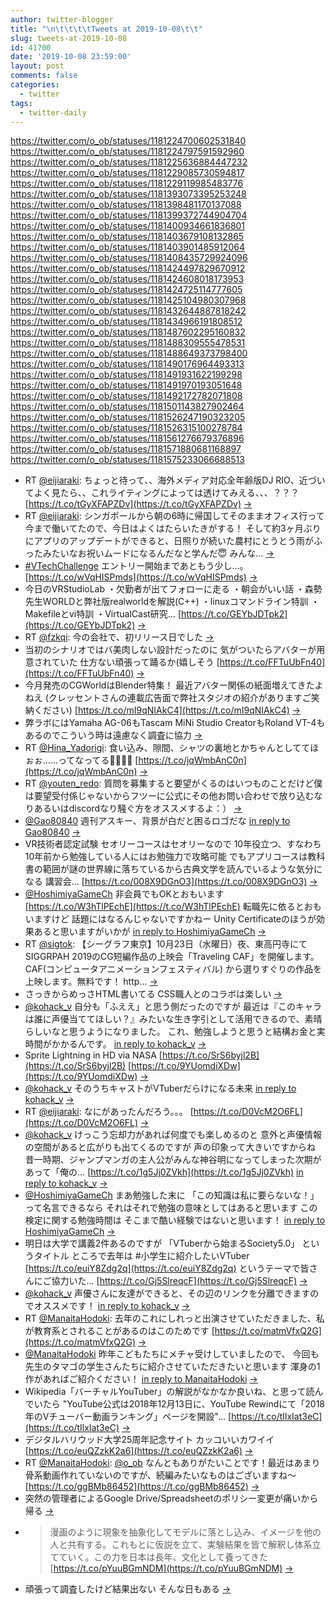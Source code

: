 ```yaml
---
author: twitter-blogger
title: "\n\t\t\t\tTweets at 2019-10-08\t\t"
slug: tweets-at-2019-10-08
id: 41700
date: '2019-10-08 23:59:00'
layout: post
comments: false
categories:
  - twitter
tags:
  - twitter-daily
---
```


https://twitter.com/o_ob/statuses/1181224700602531840 https://twitter.com/o_ob/statuses/1181224797591592960 https://twitter.com/o_ob/statuses/1181225636884447232 https://twitter.com/o_ob/statuses/1181229085730594817 https://twitter.com/o_ob/statuses/1181229119985483776 https://twitter.com/o_ob/statuses/1181393073395253248 https://twitter.com/o_ob/statuses/1181398481170137088 https://twitter.com/o_ob/statuses/1181399372744904704 https://twitter.com/o_ob/statuses/1181400934661836801 https://twitter.com/o_ob/statuses/1181403679108132865 https://twitter.com/o_ob/statuses/1181403901485912064 https://twitter.com/o_ob/statuses/1181408435729924096 https://twitter.com/o_ob/statuses/1181424497829670912 https://twitter.com/o_ob/statuses/1181424608018173953 https://twitter.com/o_ob/statuses/1181424725114777605 https://twitter.com/o_ob/statuses/1181425104980307968 https://twitter.com/o_ob/statuses/1181432644887818242 https://twitter.com/o_ob/statuses/1181434966191808512 https://twitter.com/o_ob/statuses/1181487602295160832 https://twitter.com/o_ob/statuses/1181488309555478531 https://twitter.com/o_ob/statuses/1181488649373798400 https://twitter.com/o_ob/statuses/1181490176964493313 https://twitter.com/o_ob/statuses/1181491931622199298 https://twitter.com/o_ob/statuses/1181491970193051648 https://twitter.com/o_ob/statuses/1181492172782071808 https://twitter.com/o_ob/statuses/1181501143827902464 https://twitter.com/o_ob/statuses/1181526247190323205 https://twitter.com/o_ob/statuses/1181526315100278784 https://twitter.com/o_ob/statuses/1181561276679376896 https://twitter.com/o_ob/statuses/1181571880681168897 https://twitter.com/o_ob/statuses/1181575233066688513  

*   RT [@eijiaraki](https://twitter.com/eijiaraki): ちょっと待って、、海外メディア対応全年齢版DJ RIO、近づいてよく見たら、、これライティングによっては透けてみえる、、、？？？ [https://t.co/tGyXFAPZDv](https://t.co/tGyXFAPZDv) [->](https://twitter.com/o_ob/statuses/1181224700602531840)
*   RT [@eijiaraki](https://twitter.com/eijiaraki): シンガポールから朝の6時に帰国してそのままオフィス行って今まで働いてたので、今日はよくはたらいたきがする！ そして約3ヶ月ぶりにアプリのアップデートができると、日照りが続いた農村にとうとう雨がふったみたいなお祝いムードになるんだなと学んだ😇 みんな… [->](https://twitter.com/o_ob/statuses/1181224797591592960)
*   [#VTechChallenge](https://twitter.com/search?q=%23VTechChallenge&src=hash) エントリー開始まであともう少し...。 [https://t.co/wVqHISPmds](https://t.co/wVqHISPmds) [->](https://twitter.com/o_ob/statuses/1181225636884447232)
*   今日のVRStudioLab ・欠勤者が出てフォローに走る ・朝会がいい話 ・森勢先生WORLDと弊社版realworldを解説(C++) ・linuxコマンドライン特訓 ・Makefileとvi特訓 ・VirtualCast研究… [https://t.co/GEYbJDTpk2](https://t.co/GEYbJDTpk2) [->](https://twitter.com/o_ob/statuses/1181229085730594817)
*   RT [@fzkqi](https://twitter.com/fzkqi): 今の会社で、初リリース日でした [->](https://twitter.com/o_ob/statuses/1181229119985483776)
*   当初のシナリオではバ美肉しない設計だったのに 気がついたらアバターが用意されていた 仕方ない頑張って踊るか(嬉しそう [https://t.co/FFTuUbFn40](https://t.co/FFTuUbFn40) [->](https://twitter.com/o_ob/statuses/1181393073395253248)
*   今月発売のCGWorldはBlender特集！ 最近アバター関係の紙面増えてきたよねえ (クレッセントさんの連載広告面で弊社スタジオの紹介がありますご笑納ください) [https://t.co/mI9qNIAkC4](https://t.co/mI9qNIAkC4) [->](https://twitter.com/o_ob/statuses/1181398481170137088)
*   弊ラボにはYamaha AG-06もTascam MiNi Studio CreatorもRoland VT-4もあるのでこういう時は遠慮なく調査に協力 [->](https://twitter.com/o_ob/statuses/1181399372744904704)
*   RT [@Hina_Yadorigi](https://twitter.com/Hina_Yadorigi): 食い込み、隙間、シャツの裏地とかちゃんとしててほぉぉ……ってなってる🐰👏👏👏 [https://t.co/jqWmbAnC0n](https://t.co/jqWmbAnC0n) [->](https://twitter.com/o_ob/statuses/1181400934661836801)
*   RT [@youten_redo](https://twitter.com/youten_redo): 質問を募集すると要望がくるのはいつものことだけど僕は要望受付係じゃないからフツーに公式にその他お問い合わせで放り込むなりあるいはdiscordなり騒ぐ方をオススメするよ：） [->](https://twitter.com/o_ob/statuses/1181403679108132865)
*   [@Gao80840](https://twitter.com/Gao80840) 週刊アスキー、背景が白だと困るロゴだな [in reply to Gao80840](https://twitter.com/Gao80840/statuses/1181403396894408704) [->](https://twitter.com/o_ob/statuses/1181403901485912064)
*   VR技術者認定試験 セオリーコースはセオリーなので 10年役立つ、すなわち10年前から勉強している人にはお勉強力で攻略可能 でもアプリコースは教科書の範囲が謎の世界線に落ちているから古典文学を読んでいるような気分になる 講習会… [https://t.co/008X9DGnO3](https://t.co/008X9DGnO3) [->](https://twitter.com/o_ob/statuses/1181408435729924096)
*   [@HoshimiyaGameCh](https://twitter.com/HoshimiyaGameCh) 非会員でもOKとおもいます [https://t.co/W3hTlPEchE](https://t.co/W3hTlPEchE) 転職先に依るとおもいますけど 話題にはなるんじゃないですかねー Unity Certificateのほうが効果あると思いますがいかが [in reply to HoshimiyaGameCh](https://twitter.com/HoshimiyaGameCh/statuses/1181409758818889728) [->](https://twitter.com/o_ob/statuses/1181424497829670912)
*   RT [@sigtok](https://twitter.com/sigtok): 【シーグラフ東京】10月23日（水曜日）夜、東高円寺にてSIGGRPAH 2019のCG短編作品の上映会「Traveling CAF」を開催します。CAF(コンピュータアニメーションフェスティバル) から選りすぐりの作品を上映します。無料です！ http… [->](https://twitter.com/o_ob/statuses/1181424608018173953)
*   さっきからめっさHTML書いてる CSS職人とのコラボは楽しい [->](https://twitter.com/o_ob/statuses/1181424725114777605)
*   [@kohack_v](https://twitter.com/kohack_v) 自分も「ふええ」と思う側だったのですが 最近は『このキャラは誰に声優当ててほしい？』みたいな生き字引として活用できるので、素晴らしいなと思うようになりました。 これ、勉強しようと思うと結構お金と実時間がかかるんです。 [in reply to kohack_v](https://twitter.com/kohack_v/statuses/1181424659239075842) [->](https://twitter.com/o_ob/statuses/1181425104980307968)
*   Sprite Lightning in HD via NASA [https://t.co/SrS6byjl2B](https://t.co/SrS6byjl2B) [https://t.co/9YUomdiXDw](https://t.co/9YUomdiXDw) [->](https://twitter.com/o_ob/statuses/1181432644887818242)
*   [@kohack_v](https://twitter.com/kohack_v) そのうちキャストがVTuberだらけになる未来 [in reply to kohack_v](https://twitter.com/kohack_v/statuses/1181431551999000576) [->](https://twitter.com/o_ob/statuses/1181434966191808512)
*   RT [@eijiaraki](https://twitter.com/eijiaraki): なにがあったんだろう。。。 [https://t.co/D0VcM2O6FL](https://t.co/D0VcM2O6FL) [->](https://twitter.com/o_ob/statuses/1181487602295160832)
*   [@kohack_v](https://twitter.com/kohack_v) けっこう忘却力があれば何度でも楽しめるのと 意外と声優情報の空間があると広がりも出てくるのですが 声の印象って大きいですからね 昔一時期、ジャンプマンガの主人公がみんな神谷明になってしまった次期があって「俺の… [https://t.co/1g5Jj0ZVkh](https://t.co/1g5Jj0ZVkh) [in reply to kohack_v](https://twitter.com/kohack_v/statuses/1181431551999000576) [->](https://twitter.com/o_ob/statuses/1181488309555478531)
*   [@HoshimiyaGameCh](https://twitter.com/HoshimiyaGameCh) まあ勉強した末に 「この知識は私に要らないな！」って名言できるなら それはそれで勉強の意味としてはあると思います この検定に関する勉強時間は そこまで酷い経験ではないと思います！ [in reply to HoshimiyaGameCh](https://twitter.com/HoshimiyaGameCh/statuses/1181469594940137473) [->](https://twitter.com/o_ob/statuses/1181488649373798400)
*   明日は大学で講義2件あるのですが 「VTuberから始まるSociety5.0」 というタイトル ところで去年は #小学生に紹介したいVTuber [https://t.co/euiY8Zdg2q](https://t.co/euiY8Zdg2q) というテーマで皆さんにご協力いた… [https://t.co/Gj5SlreqcF](https://t.co/Gj5SlreqcF) [->](https://twitter.com/o_ob/statuses/1181490176964493313)
*   [@kohack_v](https://twitter.com/kohack_v) 声優さんに友達ができると、その辺のリンクを分離できますのでオススメです！ [in reply to kohack_v](https://twitter.com/kohack_v/statuses/1181490792453398529) [->](https://twitter.com/o_ob/statuses/1181491931622199298)
*   RT [@ManaitaHodoki](https://twitter.com/ManaitaHodoki): 去年のこれにしれっと出演させていただきました、私が教育系とされることがあるのはこのためです [https://t.co/matmVfxQ2G](https://t.co/matmVfxQ2G) [->](https://twitter.com/o_ob/statuses/1181491970193051648)
*   [@ManaitaHodoki](https://twitter.com/ManaitaHodoki) 昨年こどもたちにメチャ受けしていましたので、 今回も先生のタマゴの学生さんたちに紹介させていただきたいと思います 渾身の1作があればご紹介ください！ [in reply to ManaitaHodoki](https://twitter.com/ManaitaHodoki/statuses/1181491033856589825) [->](https://twitter.com/o_ob/statuses/1181492172782071808)
*   Wikipedia「バーチャルYouTuber」の解説がなかなか良いね、と思って読んでいたら "YouTube公式は2018年12月13日に、YouTube Rewindにて「2018年のVチューバー動画ランキング」ページを開設"… [https://t.co/tIlxIat3eC](https://t.co/tIlxIat3eC) [->](https://twitter.com/o_ob/statuses/1181501143827902464)
*   デジタルハリウッド大学25周年記念サイト カッコいいカワイイ [https://t.co/euQZzkK2a6](https://t.co/euQZzkK2a6) [->](https://twitter.com/o_ob/statuses/1181526247190323205)
*   RT [@ManaitaHodoki](https://twitter.com/ManaitaHodoki): [@o_ob](https://twitter.com/o_ob) なんともありがたいことです！最近はあまり骨系動画作れていないのですが、続編みたいなものはございますね～ [https://t.co/ggBMb86452](https://t.co/ggBMb86452) [->](https://twitter.com/o_ob/statuses/1181526315100278784)
*   突然の管理者によるGoogle Drive/Spreadsheetのポリシー変更が痛いから帰る [->](https://twitter.com/o_ob/statuses/1181561276679376896)
*   >漫画のように現象を抽象化してモデルに落とし込み、イメージを他の人と共有する。これもとに仮説を立て、実験結果を皆で解釈し体系立てていく。この力を日本は長年、文化として養ってきた [https://t.co/pYuuBGmNDM](https://t.co/pYuuBGmNDM) [->](https://twitter.com/o_ob/statuses/1181571880681168897)
*   頑張って調査したけど結果出ない そんな日もある [->](https://twitter.com/o_ob/statuses/1181575233066688513)